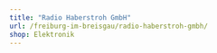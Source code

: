 ```yaml
---
title: "Radio Haberstroh GmbH"
url: /freiburg-im-breisgau/radio-haberstroh-gmbh/
shop: Elektronik
---
```


